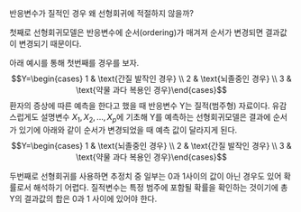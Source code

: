 반응변수가 질적인 경우 왜 선형회귀에 적절하지 않을까?

첫째로 선형회귀모델은 반응변수에 순서(ordering)가 매겨져 순서가 변경되면 결과값이 변경되기 때문이다.

아래 예시를 통해 첫번째를 경우를 보자.
$$Y=\begin{cases} 1 & \text{간질 발작인 경우} \\ 2 & \text{뇌졸중인 경우} \\ 3 & \text{약물 과다 복용인 경우}\end{cases}$$
환자의 증상에 따른 예측을 한다고 했을 때 반응변수 Y는 질적(범주형) 자료이다. 
유감스럽게도 설명변수 $X_1, X_2, ..., X_p$에 기초해 Y를 예측하는 선형회귀모델은 결과에 순서가 있기에 아래와 같이 순서가 변경되었을 때 예측 값이 달라지게 된다. 
$$Y=\begin{cases} 1 & \text{뇌졸중인 경우} \\ 2 & \text{간질 발작인 경우} \\ 3 & \text{약물 과다 복용인 경우}\end{cases}$$

두번째로 선형회귀를 사용하면 추정치 중 일부는 0과 1사이의 값이 아닌 경우도 있어 확률로서 해석하기 어렵다.
질적변수는 특정 범주에 포함될 확률을 확인하는 것이기에 총 Y의 결과값의 합은 0과 1 사이에 있어야 한다. 